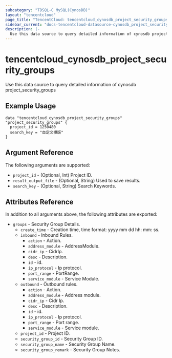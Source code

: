```yaml
---
subcategory: "TDSQL-C MySQL(CynosDB)"
layout: "tencentcloud"
page_title: "TencentCloud: tencentcloud_cynosdb_project_security_groups"
sidebar_current: "docs-tencentcloud-datasource-cynosdb_project_security_groups"
description: |-
  Use this data source to query detailed information of cynosdb project_security_groups
---
```


# tencentcloud_cynosdb_project_security_groups

Use this data source to query detailed information of cynosdb project_security_groups

## Example Usage

```hcl
data "tencentcloud_cynosdb_project_security_groups" "project_security_groups" {
  project_id = 1250480
  search_key = "自定义模版"
}
```

## Argument Reference

The following arguments are supported:

* `project_id` - (Optional, Int) Project ID.
* `result_output_file` - (Optional, String) Used to save results.
* `search_key` - (Optional, String) Search Keywords.

## Attributes Reference

In addition to all arguments above, the following attributes are exported:

* `groups` - Security Group Details.
  * `create_time` - Creation time, time format: yyyy mm dd hh: mm: ss.
  * `inbound` - Inbound Rules.
    * `action` - Action.
    * `address_module` - AddressModule.
    * `cidr_ip` - CidrIp.
    * `desc` - Description.
    * `id` - id.
    * `ip_protocol` - Ip protocol.
    * `port_range` - PortRange.
    * `service_module` - Service Module.
  * `outbound` - Outbound rules.
    * `action` - Action.
    * `address_module` - Address module.
    * `cidr_ip` - Cidr Ip.
    * `desc` - Description.
    * `id` - id.
    * `ip_protocol` - Ip protocol.
    * `port_range` - Port range.
    * `service_module` - Service module.
  * `project_id` - Project ID.
  * `security_group_id` - Security Group ID.
  * `security_group_name` - Security Group Name.
  * `security_group_remark` - Security Group Notes.


